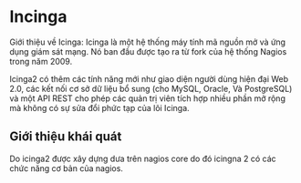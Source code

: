 # Incinga
Giới thiệu về Icinga: Icinga là một hệ thống máy tính mã nguồn mở và ứng dụng giám sát mạng. Nó ban đầu được tạo ra từ fork của hệ thống Nagios trong năm 2009.

Icinga2 có thêm các tính năng mới như giao diện người dùng hiện đại Web 2.0, các kết nối cơ sở dữ liệu bổ sung (cho MySQL, Oracle, Và PostgreSQL) và một API REST cho phép các quản trị viên tích hợp nhiều phần mở rộng mà không có sự sửa đổi phức tạp của lõi Icinga.
## Giới thiệu khái quát
Do icinga2 được xây dựng dưa trên nagios core do đó icingna 2 có các chức năng cơ bản của nagios.
